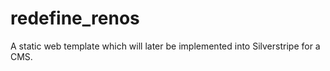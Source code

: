 # redefine_renos
A static web template which will later be implemented into Silverstripe for a CMS.

